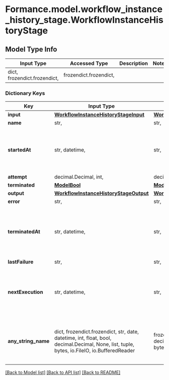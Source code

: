 # Formance.model.workflow_instance_history_stage.WorkflowInstanceHistoryStage

## Model Type Info
Input Type | Accessed Type | Description | Notes
------------ | ------------- | ------------- | -------------
dict, frozendict.frozendict,  | frozendict.frozendict,  |  | 

### Dictionary Keys
Key | Input Type | Accessed Type | Description | Notes
------------ | ------------- | ------------- | ------------- | -------------
**input** | [**WorkflowInstanceHistoryStageInput**](WorkflowInstanceHistoryStageInput.md) | [**WorkflowInstanceHistoryStageInput**](WorkflowInstanceHistoryStageInput.md) |  | 
**name** | str,  | str,  |  | 
**startedAt** | str, datetime,  | str,  |  | value must conform to RFC-3339 date-time
**attempt** | decimal.Decimal, int,  | decimal.Decimal,  |  | 
**terminated** | [**ModelBool**](ModelBool.md) | [**ModelBool**](ModelBool.md) |  | 
**output** | [**WorkflowInstanceHistoryStageOutput**](WorkflowInstanceHistoryStageOutput.md) | [**WorkflowInstanceHistoryStageOutput**](WorkflowInstanceHistoryStageOutput.md) |  | [optional] 
**error** | str,  | str,  |  | [optional] 
**terminatedAt** | str, datetime,  | str,  |  | [optional] value must conform to RFC-3339 date-time
**lastFailure** | str,  | str,  |  | [optional] 
**nextExecution** | str, datetime,  | str,  |  | [optional] value must conform to RFC-3339 date-time
**any_string_name** | dict, frozendict.frozendict, str, date, datetime, int, float, bool, decimal.Decimal, None, list, tuple, bytes, io.FileIO, io.BufferedReader | frozendict.frozendict, str, BoolClass, decimal.Decimal, NoneClass, tuple, bytes, FileIO | any string name can be used but the value must be the correct type | [optional]

[[Back to Model list]](../../README.md#documentation-for-models) [[Back to API list]](../../README.md#documentation-for-api-endpoints) [[Back to README]](../../README.md)


